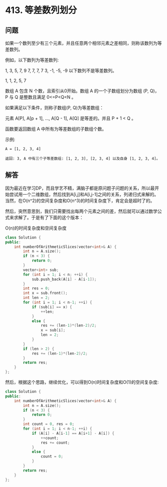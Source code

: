 # 413. 等差数列划分

## 问题
如果一个数列至少有三个元素，并且任意两个相邻元素之差相同，则称该数列为等差数列。

例如，以下数列为等差数列:

1, 3, 5, 7, 9
7, 7, 7, 7
3, -1, -5, -9
以下数列不是等差数列。

1, 1, 2, 5, 7
 

数组 A 包含 N 个数，且索引从0开始。数组 A 的一个子数组划分为数组 (P, Q)，P 与 Q 是整数且满足 0<=P<Q<N 。

如果满足以下条件，则称子数组(P, Q)为等差数组：

元素 A[P], A[p + 1], ..., A[Q - 1], A[Q] 是等差的。并且 P + 1 < Q 。

函数要返回数组 A 中所有为等差数组的子数组个数。

 
示例:
```
A = [1, 2, 3, 4]

返回: 3, A 中有三个子等差数组: [1, 2, 3], [2, 3, 4] 以及自身 [1, 2, 3, 4]。
```

## 解答
因为最近在学习DP，而且学艺不精，满脑子都是原问题子问题的关系，所以最开始尝试用一个二维数组，然后找到A[i,j]和A[i,j-1]之间的关系，列递归式来解的。当然，在O(n^2)的空间复杂度和O(n^3)的时间复杂度下，肯定会是超时了的。

然后，突然意思到，我们只需要找出每两个元素之间的差，然后就可以通过数学公式来求解了。于是有了下面的这个版本：

O(n)的时间复杂度和空间复杂度
```C++
class Solution {
public:
    int numberOfArithmeticSlices(vector<int>& A) {
        int n = A.size();
        if (n < 3) {
            return 0;
        }
        vector<int> sub;
        for (int i = 1; i < n; ++i) {
            sub.push_back(A[i] - A[i-1]);
        }
        int res = 0;
        int x = sub.front();
        int len = 2;
        for (int i = 1; i < n-1; ++i) {
            if (sub[i] == x) {
                ++len;
            }
            else {                
                res += (len-1)*(len-2)/2; 
                x = sub[i];
                len = 2;
            }
        }
        if (len > 2) {
            res += (len-1)*(len-2)/2; 
        }
        return res;
    }
};
```

然后，根据这个思路，继续优化，可以得到O(n)时间复杂度和O(1)的空间复杂度:
```C++
class Solution {
public:
    int numberOfArithmeticSlices(vector<int>& A) {
        int n = A.size();
        if (n < 3) {
            return 0;
        }
        int count = 0, res = 0;
        for (int i = 1; i < n-1; ++i) {
            if (A[i] - A[i-1] == A[i+1] - A[i]) {
                ++count;
                res += count;
            }
            else {
                count = 0;
            }
        }
        return res;
    }
};
```